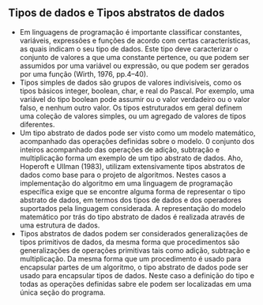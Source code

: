 ## Tipos de dados e Tipos abstratos de dados
* Em linguagens de programação é importante classificar constantes, variáveis, expressões e funções de acordo com certas características, as quais indicam o seu tipo de dados. Este tipo deve caracterizar o conjunto de valores a que uma constante pertence, ou que podem ser assumidos por uma variável ou expressão, ou que podem ser gerados por uma função (Wirth, 1976, pp.4–40).
* Tipos simples de dados são grupos de valores indivisíveis, como os tipos básicos integer, boolean, char, e real do Pascal. Por exemplo, uma variável do tipo boolean pode assumir ou o valor verdadeiro ou o valor falso, e nenhum outro valor. Os tipos estruturados em geral definem uma coleção de valores simples, ou um agregado de valores de tipos diferentes.
* Um tipo abstrato de dados pode ser visto como um modelo matemático, acompanhado das operações definidas sobre o modelo. 0 conjunto dos inteiros acompanhado das operações de adição, subtração e multiplicação forma um exemplo de um tipo abstrato de dados. Aho, Hoperoft e Ullman (1983), utilizam extensivamente tipos abstratos de dados como base para o projeto de algoritmos. Nestes casos a implementação do algoritmo em uma linguagem de programação específica exige que se encontre alguma forma de representar o tipo abstrato de dados, em termos dos tipos de dados e dos operadores suportados pela linguagem considerada. A representação do modelo matemático por trás do tipo abstrato de dados é realizada através de uma estrutura de dados.
* Tipos abstratos de dados podem ser considerados generalizações de tipos primitivos de dados, da mesma forma que procedimentos são generalizações de operações primitivas tais como adição, subtração e multiplicação. Da mesma forma que um procedimento é usado para encapsular partes de um algoritmo, o tipo abstrato de dados pode ser usado para encapsular tipos de dados. Neste caso a definição do tipo e todas as operações definidas sabre ele podem ser localizadas em uma única seção do programa.
